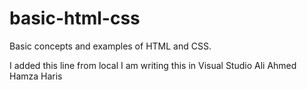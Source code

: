# basic-html-css
Basic concepts and examples of HTML and CSS.

I added this line from local
I am writing this in Visual Studio
Ali
Ahmed
Hamza
Haris